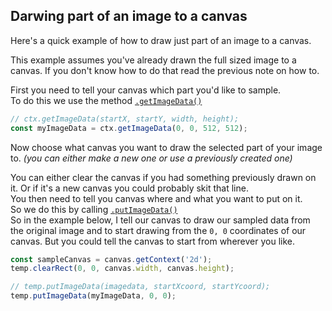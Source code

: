 ## Darwing part of an image to a canvas
Here's a quick example of how to draw just part of an image to a canvas.<br>

This example assumes you've already drawn the full sized image to a canvas. If you don't know how to do that read the previous note on how to.

First you need to tell your canvas which part you'd like to sample.<br>
To do this we use the method [`.getImageData()`](https://developer.mozilla.org/en-US/docs/Web/API/CanvasRenderingContext2D/getImageData)
```js
// ctx.getImageData(startX, startY, width, height);
const myImageData = ctx.getImageData(0, 0, 512, 512);
```

Now choose what canvas you want to draw the selected part of your image to. *(you can either make a new one or use a previously created one)*

You can either clear the canvas if you had something previously drawn on it. Or if it's a new canvas you could probably skit that line.<br>
You then need to tell you canvas where and what you want to put on it.<br>
So we do this by calling [`.putImageData()`](https://developer.mozilla.org/en-US/docs/Web/API/CanvasRenderingContext2D/putImageData)<br>
So in the example below, I tell our canvas to draw our sampled data from the original image and to start drawing from the `0, 0` coordinates of our canvas. But you could tell the canvas to start from wherever you like.
```js
const sampleCanvas = canvas.getContext('2d');
temp.clearRect(0, 0, canvas.width, canvas.height);

// temp.putImageData(imagedata, startXcoord, startYcoord);
temp.putImageData(myImageData, 0, 0);
```